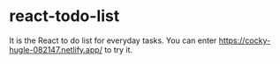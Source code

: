 # react-todo-list
It is the React to do list for everyday tasks.
You can enter https://cocky-hugle-082147.netlify.app/ to try it.
